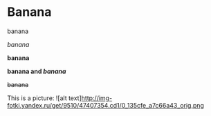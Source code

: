 # Banana
banana

*banana*

**banana**

**banana and _banana_**

~~banana~~

This is a picture:
![alt text]http://img-fotki.yandex.ru/get/9510/47407354.cd1/0_135cfe_a7c66a43_orig.png
